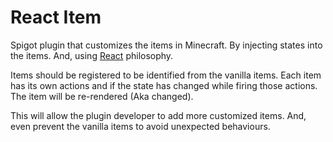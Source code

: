 # React Item
Spigot plugin that customizes the items in Minecraft. By injecting states into the items. And, using [React](https://github.com/facebook/react) philosophy.

Items should be registered to be identified from the vanilla items.
Each item has its own actions and if the state has changed while firing those actions. The item will be re-rendered (Aka changed).

This will allow the plugin developer to add more customized items.
And, even prevent the vanilla items to avoid unexpected behaviours.


